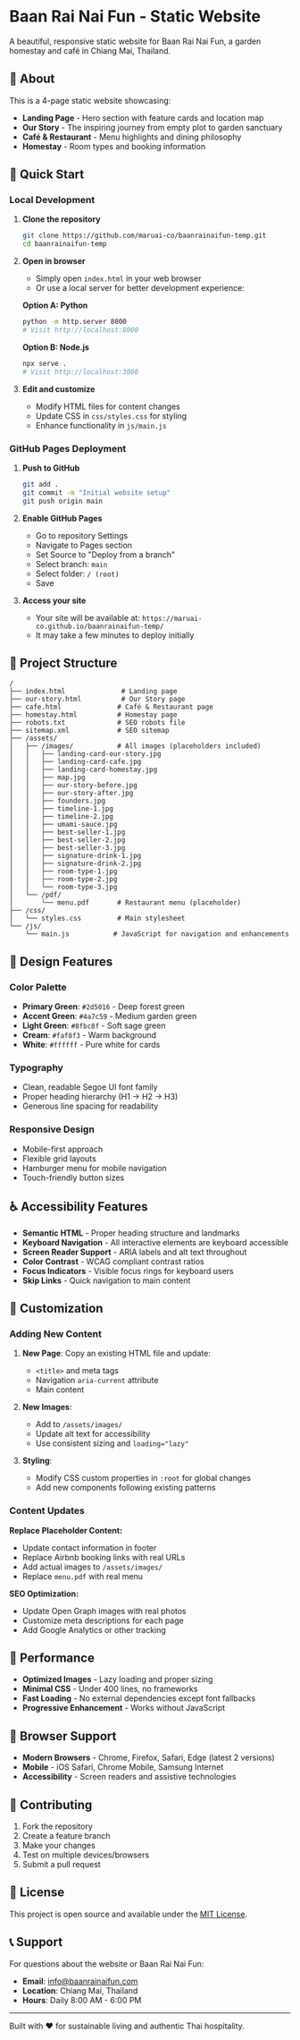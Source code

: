 # Baan Rai Nai Fun - Static Website

A beautiful, responsive static website for Baan Rai Nai Fun, a garden homestay and café in Chiang Mai, Thailand.

## 🌿 About

This is a 4-page static website showcasing:
- **Landing Page** - Hero section with feature cards and location map
- **Our Story** - The inspiring journey from empty plot to garden sanctuary
- **Café & Restaurant** - Menu highlights and dining philosophy
- **Homestay** - Room types and booking information

## 🚀 Quick Start

### Local Development

1. **Clone the repository**
   ```bash
   git clone https://github.com/maruai-co/baanrainaifun-temp.git
   cd baanrainaifun-temp
   ```

2. **Open in browser**
   - Simply open `index.html` in your web browser
   - Or use a local server for better development experience:
   
   **Option A: Python**
   ```bash
   python -m http.server 8000
   # Visit http://localhost:8000
   ```
   
   **Option B: Node.js**
   ```bash
   npx serve .
   # Visit http://localhost:3000
   ```

3. **Edit and customize**
   - Modify HTML files for content changes
   - Update CSS in `css/styles.css` for styling
   - Enhance functionality in `js/main.js`

### GitHub Pages Deployment

1. **Push to GitHub**
   ```bash
   git add .
   git commit -m "Initial website setup"
   git push origin main
   ```

2. **Enable GitHub Pages**
   - Go to repository Settings
   - Navigate to Pages section
   - Set Source to "Deploy from a branch"
   - Select branch: `main`
   - Select folder: `/ (root)`
   - Save

3. **Access your site**
   - Your site will be available at: `https://maruai-co.github.io/baanrainaifun-temp/`
   - It may take a few minutes to deploy initially

## 📁 Project Structure

```
/
├── index.html              # Landing page
├── our-story.html          # Our Story page
├── cafe.html              # Café & Restaurant page
├── homestay.html          # Homestay page
├── robots.txt             # SEO robots file
├── sitemap.xml            # SEO sitemap
├── /assets/
│   ├── /images/           # All images (placeholders included)
│   │   ├── landing-card-our-story.jpg
│   │   ├── landing-card-cafe.jpg
│   │   ├── landing-card-homestay.jpg
│   │   ├── map.jpg
│   │   ├── our-story-before.jpg
│   │   ├── our-story-after.jpg
│   │   ├── founders.jpg
│   │   ├── timeline-1.jpg
│   │   ├── timeline-2.jpg
│   │   ├── umami-sauce.jpg
│   │   ├── best-seller-1.jpg
│   │   ├── best-seller-2.jpg
│   │   ├── best-seller-3.jpg
│   │   ├── signature-drink-1.jpg
│   │   ├── signature-drink-2.jpg
│   │   ├── room-type-1.jpg
│   │   ├── room-type-2.jpg
│   │   └── room-type-3.jpg
│   └── /pdf/
│       └── menu.pdf       # Restaurant menu (placeholder)
├── /css/
│   └── styles.css         # Main stylesheet
└── /js/
    └── main.js           # JavaScript for navigation and enhancements
```

## 🎨 Design Features

### Color Palette
- **Primary Green**: `#2d5016` - Deep forest green
- **Accent Green**: `#4a7c59` - Medium garden green  
- **Light Green**: `#8fbc8f` - Soft sage green
- **Cream**: `#faf8f3` - Warm background
- **White**: `#ffffff` - Pure white for cards

### Typography
- Clean, readable Segoe UI font family
- Proper heading hierarchy (H1 → H2 → H3)
- Generous line spacing for readability

### Responsive Design
- Mobile-first approach
- Flexible grid layouts
- Hamburger menu for mobile navigation
- Touch-friendly button sizes

## ♿ Accessibility Features

- **Semantic HTML** - Proper heading structure and landmarks
- **Keyboard Navigation** - All interactive elements are keyboard accessible
- **Screen Reader Support** - ARIA labels and alt text throughout
- **Color Contrast** - WCAG compliant contrast ratios
- **Focus Indicators** - Visible focus rings for keyboard users
- **Skip Links** - Quick navigation to main content

## 🔧 Customization

### Adding New Content

1. **New Page**: Copy an existing HTML file and update:
   - `<title>` and meta tags
   - Navigation `aria-current` attribute
   - Main content

2. **New Images**: 
   - Add to `/assets/images/`
   - Update alt text for accessibility
   - Use consistent sizing and `loading="lazy"`

3. **Styling**: 
   - Modify CSS custom properties in `:root` for global changes
   - Add new components following existing patterns

### Content Updates

**Replace Placeholder Content:**
- Update contact information in footer
- Replace Airbnb booking links with real URLs
- Add actual images to `/assets/images/`
- Replace `menu.pdf` with real menu

**SEO Optimization:**
- Update Open Graph images with real photos
- Customize meta descriptions for each page
- Add Google Analytics or other tracking

## 🚀 Performance

- **Optimized Images** - Lazy loading and proper sizing
- **Minimal CSS** - Under 400 lines, no frameworks
- **Fast Loading** - No external dependencies except font fallbacks
- **Progressive Enhancement** - Works without JavaScript

## 📱 Browser Support

- **Modern Browsers** - Chrome, Firefox, Safari, Edge (latest 2 versions)
- **Mobile** - iOS Safari, Chrome Mobile, Samsung Internet
- **Accessibility** - Screen readers and assistive technologies

## 🤝 Contributing

1. Fork the repository
2. Create a feature branch
3. Make your changes
4. Test on multiple devices/browsers
5. Submit a pull request

## 📄 License

This project is open source and available under the [MIT License](LICENSE).

## 📞 Support

For questions about the website or Baan Rai Nai Fun:
- **Email**: info@baanrainaifun.com
- **Location**: Chiang Mai, Thailand
- **Hours**: Daily 8:00 AM - 6:00 PM

---

Built with ❤️ for sustainable living and authentic Thai hospitality.

